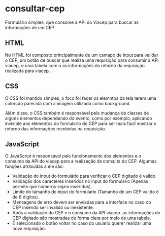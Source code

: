 # consultar-cep
 Formulário simples, que consome a API do Viacep para buscar as informações de um CEP.

## HTML

No HTML foi composto principalmente de um camapo de input para validar o CEP, um botão de buscar que realiza uma requisição para 
consumir a API viacep, e uma tabela com o as informações do retorno da requisição realizada para viacep.

## CSS

O CSS foi mantido simples, o foco foi facer os elemntos da tela terem uma colorção parecida com a imagem utilizada como background.

Além disso, o CSS também é responsável pela mudança de classes de alguns elementos dependendo do evento, como por exemplo, aplicando 
invisible aos elementos do formulario do CEP para ser mais facíl mostrar o retorno das informações recebidas na requisição.

## JavaScript

O JavaScript é responsável pelo funcionamento dos elementos e o consumo da API do viacep para a realização da consulta do CEP. Algumas funções atribuidas a ele são:

* Validação do input do formulário para verificar o CEP digitado é valido.
* Validação dos caracteres inseridos no input do formulario (Apenas permite que números sejam inseridos).
* Limite do tamanho do input do formulario (Tamanho de um CEP valido é de 8 digitos).
* Mensagens de erro devem ser enviadas para a interface no caso do CEP inserido ser invalido ou inexistente.
* Após a validação do CEP e o consumo da API viacep. as informações do CEP digitado são mostradas de forma clara por meio de uma tabela.
* É selecionado o botão voltar no caso do usuário querer realizar uma nova requisição.
